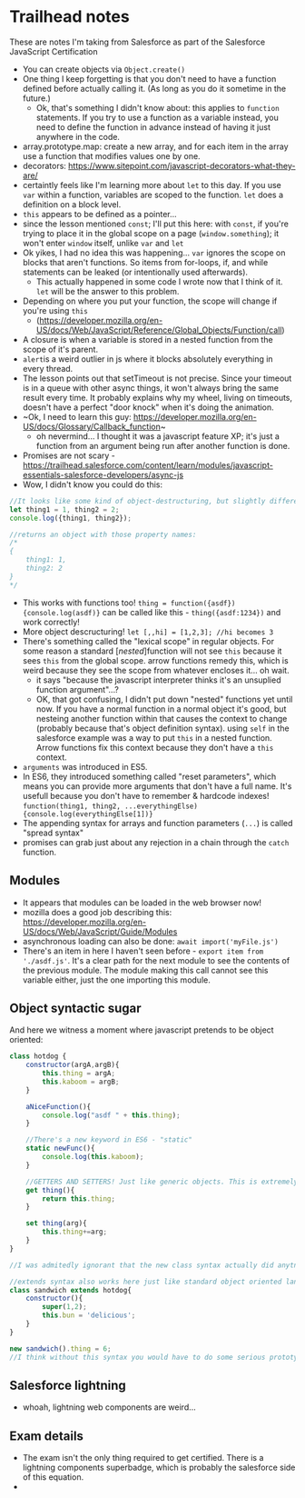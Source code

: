 # Trailhead notes

These are notes I'm taking from Salesforce as part of the Salesforce JavaScript Certification

* You can create objects via `Object.create()`
* One thing I keep forgetting is that you don't need to have a function defined before actually calling it. (As long as you do it sometime in the future.)
    * Ok, that's something I didn't know about: this applies to `function` statements. If you try to use a function as a variable instead, you need to define the function in advance instead of having it just anywhere in the code.
* array.prototype.map: create a new array, and for each item in the array use a function that modifies values one by one.
* decorators: https://www.sitepoint.com/javascript-decorators-what-they-are/
* certaintly feels like I'm learning more about `let` to this day. If you use `var` within a function, variables are scoped to the function. `let` does a definition on a block level.
* `this` appears to be defined as a pointer...
* since the lesson mentioned `const`; I'll put this here: with `const`, if you're trying to place it in the global scope on a page (`window.something`); it won't enter `window` itself, unlike `var` and `let`
* Ok yikes, I had no idea this was happening... `var` ignores the scope on blocks that aren't functions. So items from for-loops, if, and while statements can be leaked (or intentionally used afterwards).
    * This actually happened in some code I wrote now that I think of it. `let` will be the answer to this problem.
* Depending on where you put your function, the scope will change if you're using `this`
    * (https://developer.mozilla.org/en-US/docs/Web/JavaScript/Reference/Global_Objects/Function/call)
* A closure is when a variable is stored in a nested function from the scope of it's parent.
* `alert`is a weird outlier in js where it blocks absolutely everything in every thread.
* The lesson points out that setTimeout is not precise. Since your timeout is in a queue with other async things, it won't always bring the same result every time. It probably explains why my wheel, living on timeouts, doesn't have a perfect "door knock" when it's doing the animation.
* ~Ok, I need to learn this guy: https://developer.mozilla.org/en-US/docs/Glossary/Callback_function~
    * oh nevermind... I thought it was a javascript feature XP; it's just a function from an argument being run after another function is done.
* Promises are not scary - https://trailhead.salesforce.com/content/learn/modules/javascript-essentials-salesforce-developers/async-js
* Wow, I didn't know you could do this:

```js
//It looks like some kind of object-destructuring, but slightly different
let thing1 = 1, thing2 = 2;
console.log({thing1, thing2});

//returns an object with those property names:
/*
{
    thing1: 1,
    thing2: 2
}
*/
```

* This works with functions too! `thing = function({asdf}){console.log(asdf)}` can be called like this - `thing({asdf:1234})` and work correctly!
* More object descructuring! `let [,,hi] = [1,2,3]; //hi becomes 3`
* There's something called the "lexical scope" in regular objects. For some reason a standard [*nested*]function will not see `this` because it sees `this` from the global scope. arrow functions remedy this, which is weird because they see the scope from whatever encloses it... oh wait.
    * it says "because the javascript interpreter thinks it's an unsuplied function argument"...?
    *  OK, that got confusing, I didn't put down "nested" functions yet until now. If you have a normal function in a normal object it's good, but nesteing another function within that causes the context to change (probably because that's object definition syntax). using `self` in the salesforce example was a way to put `this` in a nested function. Arrow functions fix this context because they don't have a `this` context.
* `arguments` was introduced in ES5.
* In ES6, they introduced something called "reset parameters", which means you can provide more arguments that don't have a full name. It's usefull because you don't have to remember & hardcode indexes! `function(thing1, thing2, ...everythingElse){console.log(everythingElse[1])}`
* The appending syntax for arrays and function parameters (`...`) is called "spread syntax"
* promises can grab just about any rejection in a chain through the `catch` function.

## Modules

* It appears that modules can be loaded in the web browser now!
* mozilla does a good job describing this: https://developer.mozilla.org/en-US/docs/Web/JavaScript/Guide/Modules
* asynchronous loading can also be done: `await import('myFile.js')`
* There's an item in here I haven't seen before - `export item from './asdf.js'`. It's a clear path for the next module to see the contents of the previous module. The module making this call cannot see this variable either, just the one importing this module.
## Object syntactic sugar

And here we witness a moment where javascript pretends to be object oriented:
```js
class hotdog {
    constructor(argA,argB){
        this.thing = argA;
        this.kaboom = argB;
    }

    aNiceFunction(){
        console.log("asdf " + this.thing);
    }

    //There's a new keyword in ES6 - "static"
    static newFunc(){
        console.log(this.kaboom);
    }

    //GETTERS AND SETTERS! Just like generic objects. This is extremely powerful
    get thing(){
        return this.thing;
    }

    set thing(arg){
        this.thing+=arg;
    }
}

//I was admitedly ignorant that the new class syntax actually did anytning, but whoah, it can do a lot.

//extends syntax also works here just like standard object oriented languages
class sandwich extends hotdog{
    constructor(){
        super(1,2);
        this.bun = 'delicious';
    }
}

new sandwich().thing = 6;
//I think without this syntax you would have to do some serious prototyping gymnastics: https://developer.mozilla.org/en-US/docs/Web/JavaScript/Reference/Classes/extends
```

## Salesforce lightning

* whoah, lightning web components are weird...

## Exam details

* The exam isn't the only thing required to get certified. There is a lightning components superbadge, which is probably the salesforce side of this equation.
* 